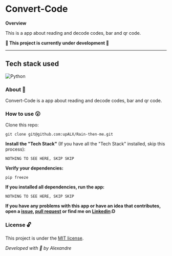 # Convert-Code

**Overview**

This is a app about reading and decode codes, bar and qr code.

**:construction: This project is currently under development :construction:**

---


## Tech stack used
![Python](https://img.shields.io/badge/-Python-05122A?style=flat&logo=python)&nbsp;


### About :book:
Convert-Code is a app about reading and decode codes, bar and qr code.

### How to use :open_mouth:
Clone this repo:
```
git clone git@github.com:upALX/Rain-then-me.git
```
**Install the "Tech Stack"** (If you have all the "Tech Stack" installed, skip this process):
```
NOTHING TO SEE HERE, SKIP SKIP
```
**Verify your dependencies:**
```
pip freeze
```
**If you installed all dependencies, run the app:**
```
NOTHING TO SEE HERE, SKIP SKIP
```

**If you have any problems with this app or have an idea that contributes, open a [issue](https://github.com/upALX/Convert-Code/issues), [pull request](https://github.com/upALX/Convert-Code/pulls) or find me on [Linkedin](https://www.linkedin.com/in/upalx/):D**


### License :unlock:
This project is under the [MIT license](https://github.com/upALX/Convert-Code/blob/main/LICENSE).


*Developed with :purple_heart: by Alexandre*
